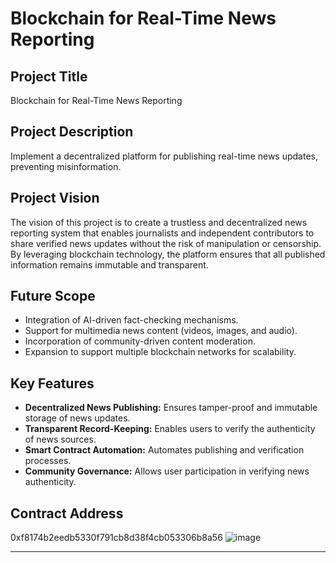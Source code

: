 # Blockchain for Real-Time News Reporting

## Project Title
Blockchain for Real-Time News Reporting

## Project Description
Implement a decentralized platform for publishing real-time news updates, preventing misinformation.

## Project Vision
The vision of this project is to create a trustless and decentralized news reporting system that enables journalists and independent contributors to share verified news updates without the risk of manipulation or censorship. By leveraging blockchain technology, the platform ensures that all published information remains immutable and transparent.

## Future Scope
- Integration of AI-driven fact-checking mechanisms.
- Support for multimedia news content (videos, images, and audio).
- Incorporation of community-driven content moderation.
- Expansion to support multiple blockchain networks for scalability.

## Key Features
- **Decentralized News Publishing:** Ensures tamper-proof and immutable storage of news updates.
- **Transparent Record-Keeping:** Enables users to verify the authenticity of news sources.
- **Smart Contract Automation:** Automates publishing and verification processes.
- **Community Governance:** Allows user participation in verifying news authenticity.

## Contract Address
0xf8174b2eedb5330f791cb8d38f4cb053306b8a56
![image](https://github.com/user-attachments/assets/ee8e9e0b-8a60-4e22-82fe-cb5d01f5b3b2)

---
